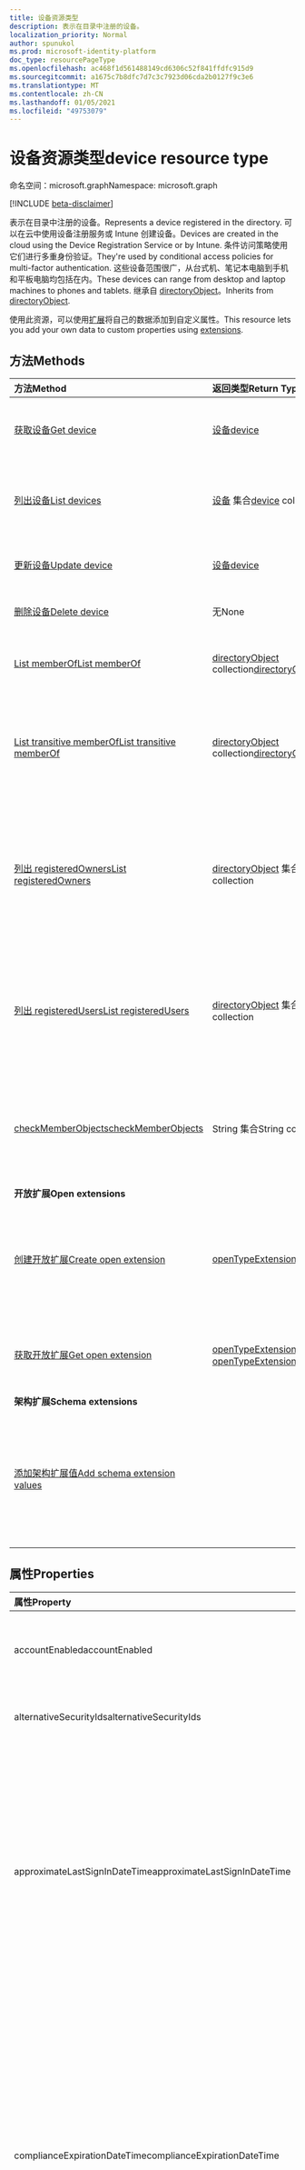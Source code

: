 ```yaml
---
title: 设备资源类型
description: 表示在目录中注册的设备。
localization_priority: Normal
author: spunukol
ms.prod: microsoft-identity-platform
doc_type: resourcePageType
ms.openlocfilehash: ac468f1d561488149cd6306c52f841ffdfc915d9
ms.sourcegitcommit: a1675c7b8dfc7d7c3c7923d06cda2b0127f9c3e6
ms.translationtype: MT
ms.contentlocale: zh-CN
ms.lasthandoff: 01/05/2021
ms.locfileid: "49753079"
---
```

# <a name="device-resource-type"></a><span data-ttu-id="5cbfa-103">设备资源类型</span><span class="sxs-lookup"><span data-stu-id="5cbfa-103">device resource type</span></span>

<span data-ttu-id="5cbfa-104">命名空间：microsoft.graph</span><span class="sxs-lookup"><span data-stu-id="5cbfa-104">Namespace: microsoft.graph</span></span>

[!INCLUDE [beta-disclaimer](../../includes/beta-disclaimer.md)]

<span data-ttu-id="5cbfa-105">表示在目录中注册的设备。</span><span class="sxs-lookup"><span data-stu-id="5cbfa-105">Represents a device registered in the directory.</span></span> <span data-ttu-id="5cbfa-106">可以在云中使用设备注册服务或 Intune 创建设备。</span><span class="sxs-lookup"><span data-stu-id="5cbfa-106">Devices are created in the cloud using the Device Registration Service or by Intune.</span></span> <span data-ttu-id="5cbfa-107">条件访问策略使用它们进行多重身份验证。</span><span class="sxs-lookup"><span data-stu-id="5cbfa-107">They're used by conditional access policies for multi-factor authentication.</span></span> <span data-ttu-id="5cbfa-108">这些设备范围很广，从台式机、笔记本电脑到手机和平板电脑均包括在内。</span><span class="sxs-lookup"><span data-stu-id="5cbfa-108">These devices can range from desktop and laptop machines to phones and tablets.</span></span> <span data-ttu-id="5cbfa-109">继承自 [directoryObject](directoryobject.md)。</span><span class="sxs-lookup"><span data-stu-id="5cbfa-109">Inherits from [directoryObject](directoryobject.md).</span></span>

<span data-ttu-id="5cbfa-110">使用此资源，可以使用[扩展](/graph/extensibility-overview)将自己的数据添加到自定义属性。</span><span class="sxs-lookup"><span data-stu-id="5cbfa-110">This resource lets you add your own data to custom properties using [extensions](/graph/extensibility-overview).</span></span>

## <a name="methods"></a><span data-ttu-id="5cbfa-111">方法</span><span class="sxs-lookup"><span data-stu-id="5cbfa-111">Methods</span></span>

| <span data-ttu-id="5cbfa-112">方法</span><span class="sxs-lookup"><span data-stu-id="5cbfa-112">Method</span></span>       | <span data-ttu-id="5cbfa-113">返回类型</span><span class="sxs-lookup"><span data-stu-id="5cbfa-113">Return Type</span></span>  |<span data-ttu-id="5cbfa-114">说明</span><span class="sxs-lookup"><span data-stu-id="5cbfa-114">Description</span></span>|
|:---------------|:--------|:----------|
|[<span data-ttu-id="5cbfa-115">获取设备</span><span class="sxs-lookup"><span data-stu-id="5cbfa-115">Get device</span></span>](../api/device-get.md) | [<span data-ttu-id="5cbfa-116">设备</span><span class="sxs-lookup"><span data-stu-id="5cbfa-116">device</span></span>](device.md) |<span data-ttu-id="5cbfa-117">读取设备对象的属性和关系。</span><span class="sxs-lookup"><span data-stu-id="5cbfa-117">Read properties and relationships of device object.</span></span>|
|[<span data-ttu-id="5cbfa-118">列出设备</span><span class="sxs-lookup"><span data-stu-id="5cbfa-118">List devices</span></span>](../api/device-list.md) | <span data-ttu-id="5cbfa-119">[设备](device.md) 集合</span><span class="sxs-lookup"><span data-stu-id="5cbfa-119">[device](device.md) collection</span></span>| <span data-ttu-id="5cbfa-120">检索目录中的注册设备列表。</span><span class="sxs-lookup"><span data-stu-id="5cbfa-120">Retrieve a list of devices registered in the directory.</span></span> |
|[<span data-ttu-id="5cbfa-121">更新设备</span><span class="sxs-lookup"><span data-stu-id="5cbfa-121">Update device</span></span>](../api/device-update.md) | [<span data-ttu-id="5cbfa-122">设备</span><span class="sxs-lookup"><span data-stu-id="5cbfa-122">device</span></span>](device.md)  |<span data-ttu-id="5cbfa-123">更新设备对象的属性。</span><span class="sxs-lookup"><span data-stu-id="5cbfa-123">Update the properties of the device object.</span></span> |
|[<span data-ttu-id="5cbfa-124">删除设备</span><span class="sxs-lookup"><span data-stu-id="5cbfa-124">Delete device</span></span>](../api/device-delete.md) | <span data-ttu-id="5cbfa-125">无</span><span class="sxs-lookup"><span data-stu-id="5cbfa-125">None</span></span> |<span data-ttu-id="5cbfa-126">删除设备对象。</span><span class="sxs-lookup"><span data-stu-id="5cbfa-126">Delete the device object.</span></span> |
|[<span data-ttu-id="5cbfa-127">List memberOf</span><span class="sxs-lookup"><span data-stu-id="5cbfa-127">List memberOf</span></span>](../api/device-list-memberof.md) |<span data-ttu-id="5cbfa-128">[directoryObject](directoryobject.md) collection</span><span class="sxs-lookup"><span data-stu-id="5cbfa-128">[directoryObject](directoryobject.md) collection</span></span>| <span data-ttu-id="5cbfa-129">列出设备是直接成员中的组。</span><span class="sxs-lookup"><span data-stu-id="5cbfa-129">List the groups that the device is a direct member of.</span></span> |
|[<span data-ttu-id="5cbfa-130">List transitive memberOf</span><span class="sxs-lookup"><span data-stu-id="5cbfa-130">List transitive memberOf</span></span>](../api/device-list-transitivememberof.md) |<span data-ttu-id="5cbfa-131">[directoryObject](directoryobject.md) collection</span><span class="sxs-lookup"><span data-stu-id="5cbfa-131">[directoryObject](directoryobject.md) collection</span></span>| <span data-ttu-id="5cbfa-132">列出设备是其中一个成员的组。</span><span class="sxs-lookup"><span data-stu-id="5cbfa-132">List the groups that the device is a member of.</span></span> <span data-ttu-id="5cbfa-133">此操作是可传递的。</span><span class="sxs-lookup"><span data-stu-id="5cbfa-133">This operation is transitive.</span></span> |
|[<span data-ttu-id="5cbfa-134">列出 registeredOwners</span><span class="sxs-lookup"><span data-stu-id="5cbfa-134">List registeredOwners</span></span>](../api/device-list-registeredowners.md) |<span data-ttu-id="5cbfa-135">[directoryObject](directoryobject.md) 集合</span><span class="sxs-lookup"><span data-stu-id="5cbfa-135">[directoryObject](directoryobject.md) collection</span></span>| <span data-ttu-id="5cbfa-136">通过 registeredOwners 导航属性，获取身份为设备注册所有者的用户。</span><span class="sxs-lookup"><span data-stu-id="5cbfa-136">Get the users that are registered owners of the device from the registeredOwners navigation property.</span></span>|
|[<span data-ttu-id="5cbfa-137">列出 registeredUsers</span><span class="sxs-lookup"><span data-stu-id="5cbfa-137">List registeredUsers</span></span>](../api/device-list-registeredusers.md) |<span data-ttu-id="5cbfa-138">[directoryObject](directoryobject.md) 集合</span><span class="sxs-lookup"><span data-stu-id="5cbfa-138">[directoryObject](directoryobject.md) collection</span></span>| <span data-ttu-id="5cbfa-139">从 registeredUsers 导航属性获取设备的注册用户。</span><span class="sxs-lookup"><span data-stu-id="5cbfa-139">Get the registered users of the device from the registeredUsers navigation property.</span></span>|
|[<span data-ttu-id="5cbfa-140">checkMemberObjects</span><span class="sxs-lookup"><span data-stu-id="5cbfa-140">checkMemberObjects</span></span>](../api/device-checkmemberobjects.md) | <span data-ttu-id="5cbfa-141">String 集合</span><span class="sxs-lookup"><span data-stu-id="5cbfa-141">String collection</span></span> | <span data-ttu-id="5cbfa-142">检查组、目录角色或管理单元对象列表中的成员身份。</span><span class="sxs-lookup"><span data-stu-id="5cbfa-142">Check for membership in a list of groups, directory role, or administrative unit objects.</span></span> |
|<span data-ttu-id="5cbfa-143">**开放扩展**</span><span class="sxs-lookup"><span data-stu-id="5cbfa-143">**Open extensions**</span></span>| | |
|[<span data-ttu-id="5cbfa-144">创建开放扩展</span><span class="sxs-lookup"><span data-stu-id="5cbfa-144">Create open extension</span></span>](../api/opentypeextension-post-opentypeextension.md) |[<span data-ttu-id="5cbfa-145">openTypeExtension</span><span class="sxs-lookup"><span data-stu-id="5cbfa-145">openTypeExtension</span></span>](opentypeextension.md)| <span data-ttu-id="5cbfa-146">创建开放扩展，并将自定义属性添加到新资源或现有资源。</span><span class="sxs-lookup"><span data-stu-id="5cbfa-146">Create an open extension and add custom properties to a new or existing resource.</span></span>|
|[<span data-ttu-id="5cbfa-147">获取开放扩展</span><span class="sxs-lookup"><span data-stu-id="5cbfa-147">Get open extension</span></span>](../api/opentypeextension-get.md) |<span data-ttu-id="5cbfa-148">[openTypeExtension](opentypeextension.md) 集合</span><span class="sxs-lookup"><span data-stu-id="5cbfa-148">[openTypeExtension](opentypeextension.md) collection</span></span>| <span data-ttu-id="5cbfa-149">获取扩展名称标识的开放扩展。</span><span class="sxs-lookup"><span data-stu-id="5cbfa-149">Get an open extension identified by the extension name.</span></span>|
|<span data-ttu-id="5cbfa-150">**架构扩展**</span><span class="sxs-lookup"><span data-stu-id="5cbfa-150">**Schema extensions**</span></span>| | |
|[<span data-ttu-id="5cbfa-151">添加架构扩展值</span><span class="sxs-lookup"><span data-stu-id="5cbfa-151">Add schema extension values</span></span>](/graph/extensibility-schema-groups) || <span data-ttu-id="5cbfa-152">创建架构扩展定义，然后使用它向资源添加自定义键入数据。</span><span class="sxs-lookup"><span data-stu-id="5cbfa-152">Create a schema extension definition and then use it to add custom typed data to a resource.</span></span>|

## <a name="properties"></a><span data-ttu-id="5cbfa-153">属性</span><span class="sxs-lookup"><span data-stu-id="5cbfa-153">Properties</span></span>
| <span data-ttu-id="5cbfa-154">属性</span><span class="sxs-lookup"><span data-stu-id="5cbfa-154">Property</span></span>     | <span data-ttu-id="5cbfa-155">类型</span><span class="sxs-lookup"><span data-stu-id="5cbfa-155">Type</span></span>   |<span data-ttu-id="5cbfa-156">说明</span><span class="sxs-lookup"><span data-stu-id="5cbfa-156">Description</span></span>|
|:---------------|:--------|:----------|
|<span data-ttu-id="5cbfa-157">accountEnabled</span><span class="sxs-lookup"><span data-stu-id="5cbfa-157">accountEnabled</span></span>|<span data-ttu-id="5cbfa-158">Boolean</span><span class="sxs-lookup"><span data-stu-id="5cbfa-158">Boolean</span></span>| <span data-ttu-id="5cbfa-159">启用帐户时为 **true**，否则为 **false**。</span><span class="sxs-lookup"><span data-stu-id="5cbfa-159">**true** if the account is enabled; otherwise, **false**.</span></span> <span data-ttu-id="5cbfa-160">默认值为 true。</span><span class="sxs-lookup"><span data-stu-id="5cbfa-160">default is true.</span></span>|
|<span data-ttu-id="5cbfa-161">alternativeSecurityIds</span><span class="sxs-lookup"><span data-stu-id="5cbfa-161">alternativeSecurityIds</span></span>|<span data-ttu-id="5cbfa-162">alternativeSecurityId 集合</span><span class="sxs-lookup"><span data-stu-id="5cbfa-162">alternativeSecurityId collection</span></span>| <span data-ttu-id="5cbfa-163">仅供内部使用。</span><span class="sxs-lookup"><span data-stu-id="5cbfa-163">For internal use only.</span></span> <span data-ttu-id="5cbfa-164">不可为 null。</span><span class="sxs-lookup"><span data-stu-id="5cbfa-164">Not nullable.</span></span> |
|<span data-ttu-id="5cbfa-165">approximateLastSignInDateTime</span><span class="sxs-lookup"><span data-stu-id="5cbfa-165">approximateLastSignInDateTime</span></span>|<span data-ttu-id="5cbfa-166">DateTimeOffset</span><span class="sxs-lookup"><span data-stu-id="5cbfa-166">DateTimeOffset</span></span>| <span data-ttu-id="5cbfa-167">时间戳类型表示使用 ISO 8601 格式的日期和时间信息，并且始终采用 UTC 时间。</span><span class="sxs-lookup"><span data-stu-id="5cbfa-167">The timestamp type represents date and time information using ISO 8601 format and is always in UTC time.</span></span> <span data-ttu-id="5cbfa-168">例如，2014 年 1 月 1 日午夜 UTC 如下所示：`'2014-01-01T00:00:00Z'`。</span><span class="sxs-lookup"><span data-stu-id="5cbfa-168">For example, midnight UTC on Jan 1, 2014 would look like this: `'2014-01-01T00:00:00Z'`.</span></span> <span data-ttu-id="5cbfa-169">只读。</span><span class="sxs-lookup"><span data-stu-id="5cbfa-169">Read-only.</span></span> |
|<span data-ttu-id="5cbfa-170">complianceExpirationDateTime</span><span class="sxs-lookup"><span data-stu-id="5cbfa-170">complianceExpirationDateTime</span></span>|<span data-ttu-id="5cbfa-171">DateTimeOffset</span><span class="sxs-lookup"><span data-stu-id="5cbfa-171">DateTimeOffset</span></span>| <span data-ttu-id="5cbfa-172">设备不再被视为合规的时间戳。</span><span class="sxs-lookup"><span data-stu-id="5cbfa-172">The timestamp when the device is no longer deemed compliant.</span></span> <span data-ttu-id="5cbfa-173">时间戳类型表示使用 ISO 8601 格式的日期和时间信息，并且始终采用 UTC 时间。</span><span class="sxs-lookup"><span data-stu-id="5cbfa-173">The timestamp type represents date and time information using ISO 8601 format and is always in UTC time.</span></span> <span data-ttu-id="5cbfa-174">例如，2014 年 1 月 1 日午夜 UTC 如下所示：`'2014-01-01T00:00:00Z'`。</span><span class="sxs-lookup"><span data-stu-id="5cbfa-174">For example, midnight UTC on Jan 1, 2014 would look like this: `'2014-01-01T00:00:00Z'`.</span></span> <span data-ttu-id="5cbfa-175">只读。</span><span class="sxs-lookup"><span data-stu-id="5cbfa-175">Read-only.</span></span> |
|<span data-ttu-id="5cbfa-176">deviceId</span><span class="sxs-lookup"><span data-stu-id="5cbfa-176">deviceId</span></span>|<span data-ttu-id="5cbfa-177">Guid</span><span class="sxs-lookup"><span data-stu-id="5cbfa-177">Guid</span></span>| <span data-ttu-id="5cbfa-178">由 Azure 设备注册服务在设备注册时设置的唯一标识符。</span><span class="sxs-lookup"><span data-stu-id="5cbfa-178">Unique identifier set by Azure Device Registration Service at the time of registration.</span></span> |
|<span data-ttu-id="5cbfa-179">deviceMetadata</span><span class="sxs-lookup"><span data-stu-id="5cbfa-179">deviceMetadata</span></span>|<span data-ttu-id="5cbfa-180">String</span><span class="sxs-lookup"><span data-stu-id="5cbfa-180">String</span></span>| <span data-ttu-id="5cbfa-181">仅供内部使用。</span><span class="sxs-lookup"><span data-stu-id="5cbfa-181">For internal use only.</span></span> <span data-ttu-id="5cbfa-182">设置为 null。</span><span class="sxs-lookup"><span data-stu-id="5cbfa-182">Set to null.</span></span> |
|<span data-ttu-id="5cbfa-183">deviceVersion</span><span class="sxs-lookup"><span data-stu-id="5cbfa-183">deviceVersion</span></span>|<span data-ttu-id="5cbfa-184">Int32</span><span class="sxs-lookup"><span data-stu-id="5cbfa-184">Int32</span></span>| <span data-ttu-id="5cbfa-185">仅供内部使用。</span><span class="sxs-lookup"><span data-stu-id="5cbfa-185">For internal use only.</span></span> |
|<span data-ttu-id="5cbfa-186">displayName</span><span class="sxs-lookup"><span data-stu-id="5cbfa-186">displayName</span></span>|<span data-ttu-id="5cbfa-187">String</span><span class="sxs-lookup"><span data-stu-id="5cbfa-187">String</span></span>| <span data-ttu-id="5cbfa-p108">设备显示名称。必需。</span><span class="sxs-lookup"><span data-stu-id="5cbfa-p108">The display name for the device. Required.</span></span> |
|<span data-ttu-id="5cbfa-190">id</span><span class="sxs-lookup"><span data-stu-id="5cbfa-190">id</span></span>|<span data-ttu-id="5cbfa-191">String</span><span class="sxs-lookup"><span data-stu-id="5cbfa-191">String</span></span>|<span data-ttu-id="5cbfa-p109">设备唯一标识符。继承自 [directoryObject](directoryobject.md)。密钥，不可为 NULL。只读。</span><span class="sxs-lookup"><span data-stu-id="5cbfa-p109">The unique identifier for the device. Inherited from [directoryObject](directoryobject.md). Key, Not nullable. Read-only.</span></span>|
|<span data-ttu-id="5cbfa-196">isCompliant</span><span class="sxs-lookup"><span data-stu-id="5cbfa-196">isCompliant</span></span>|<span data-ttu-id="5cbfa-197">Boolean</span><span class="sxs-lookup"><span data-stu-id="5cbfa-197">Boolean</span></span>|<span data-ttu-id="5cbfa-198">如果设备符合移动设备管理 (MDM) 策略，则为 **true**；否则；为 **false**。</span><span class="sxs-lookup"><span data-stu-id="5cbfa-198">**true** if the device complies with Mobile Device Management (MDM) policies; otherwise, **false**.</span></span> <span data-ttu-id="5cbfa-199">只读。</span><span class="sxs-lookup"><span data-stu-id="5cbfa-199">Read-only.</span></span> <span data-ttu-id="5cbfa-200">这只能由 Intune 针对任何设备操作系统类型进行更新，或由适用于 Windows OS 设备的已批准 [MDM](/windows/client-management/mdm/azure-active-directory-integration-with-mdm) 应用更新。</span><span class="sxs-lookup"><span data-stu-id="5cbfa-200">This can only be updated by Intune for any device OS type or by an [approved MDM app](/windows/client-management/mdm/azure-active-directory-integration-with-mdm) for Windows OS devices.</span></span>|
|<span data-ttu-id="5cbfa-201">isManaged</span><span class="sxs-lookup"><span data-stu-id="5cbfa-201">isManaged</span></span>|<span data-ttu-id="5cbfa-202">Boolean</span><span class="sxs-lookup"><span data-stu-id="5cbfa-202">Boolean</span></span>|<span data-ttu-id="5cbfa-203">如果设备由移动设备管理 (MDM) 应用进行托管，则为 **true**；否则，为 **false**。</span><span class="sxs-lookup"><span data-stu-id="5cbfa-203">**true** if the device is managed by a Mobile Device Management (MDM) app; otherwise, **false**.</span></span> <span data-ttu-id="5cbfa-204">这只能由 Intune 针对任何设备操作系统类型进行更新，或由适用于 Windows OS 设备的已批准 [MDM](/windows/client-management/mdm/azure-active-directory-integration-with-mdm) 应用更新。</span><span class="sxs-lookup"><span data-stu-id="5cbfa-204">This can only be updated by Intune for any device OS type or by an [approved MDM app](/windows/client-management/mdm/azure-active-directory-integration-with-mdm) for Windows OS devices.</span></span> |
|<span data-ttu-id="5cbfa-205">manufacturer</span><span class="sxs-lookup"><span data-stu-id="5cbfa-205">manufacturer</span></span>|<span data-ttu-id="5cbfa-206">String</span><span class="sxs-lookup"><span data-stu-id="5cbfa-206">String</span></span>| <span data-ttu-id="5cbfa-207">设备的制造商。</span><span class="sxs-lookup"><span data-stu-id="5cbfa-207">Manufacturer of the device.</span></span> <span data-ttu-id="5cbfa-208">只读。</span><span class="sxs-lookup"><span data-stu-id="5cbfa-208">Read-only.</span></span> |
|<span data-ttu-id="5cbfa-209">mdmAppId</span><span class="sxs-lookup"><span data-stu-id="5cbfa-209">mdmAppId</span></span>|<span data-ttu-id="5cbfa-210">String</span><span class="sxs-lookup"><span data-stu-id="5cbfa-210">String</span></span>|<span data-ttu-id="5cbfa-211">用于将设备注册到 MDM 的应用程序标识符。</span><span class="sxs-lookup"><span data-stu-id="5cbfa-211">Application identifier used to register device into MDM.</span></span> <br><br><span data-ttu-id="5cbfa-212">只读。</span><span class="sxs-lookup"><span data-stu-id="5cbfa-212">Read-only.</span></span> <span data-ttu-id="5cbfa-213">支持 $filter。</span><span class="sxs-lookup"><span data-stu-id="5cbfa-213">Supports $filter.</span></span>|
|<span data-ttu-id="5cbfa-214">model</span><span class="sxs-lookup"><span data-stu-id="5cbfa-214">model</span></span>|<span data-ttu-id="5cbfa-215">String</span><span class="sxs-lookup"><span data-stu-id="5cbfa-215">String</span></span>| <span data-ttu-id="5cbfa-216">设备型号。</span><span class="sxs-lookup"><span data-stu-id="5cbfa-216">Model of the device.</span></span> <span data-ttu-id="5cbfa-217">只读。</span><span class="sxs-lookup"><span data-stu-id="5cbfa-217">Read-only.</span></span> |
|<span data-ttu-id="5cbfa-218">onPremisesLastSyncDateTime</span><span class="sxs-lookup"><span data-stu-id="5cbfa-218">onPremisesLastSyncDateTime</span></span>|<span data-ttu-id="5cbfa-219">DateTimeOffset</span><span class="sxs-lookup"><span data-stu-id="5cbfa-219">DateTimeOffset</span></span>|<span data-ttu-id="5cbfa-220">最后一次将对象与本地目录同步的时间。</span><span class="sxs-lookup"><span data-stu-id="5cbfa-220">The last time at which the object was synced with the on-premises directory.</span></span> <span data-ttu-id="5cbfa-221">时间戳类型表示使用 ISO 8601 格式的日期和时间信息，并且始终采用 UTC 时区。</span><span class="sxs-lookup"><span data-stu-id="5cbfa-221">The Timestamp type represents date and time information using ISO 8601 format and is always in UTC time.</span></span> <span data-ttu-id="5cbfa-222">例如，2014 年 1 月 1 日午夜 (UTC) 如下所示：`'2014-01-01T00:00:00Z'`。只读。</span><span class="sxs-lookup"><span data-stu-id="5cbfa-222">For example, midnight UTC on Jan 1, 2014 would look like this: `'2014-01-01T00:00:00Z'` Read-only.</span></span> |
|<span data-ttu-id="5cbfa-223">onPremisesSyncEnabled</span><span class="sxs-lookup"><span data-stu-id="5cbfa-223">onPremisesSyncEnabled</span></span>|<span data-ttu-id="5cbfa-224">Boolean</span><span class="sxs-lookup"><span data-stu-id="5cbfa-224">Boolean</span></span>|<span data-ttu-id="5cbfa-225">如果此对象从本地目录同步，则为 **true**；如果此对象最初从本地目录同步，但以后不再同步，则为 **false**；如果此对象从未从本地目录同步，则为 **null**（默认值）。</span><span class="sxs-lookup"><span data-stu-id="5cbfa-225">**true** if this object is synced from an on-premises directory; **false** if this object was originally synced from an on-premises directory but is no longer synced; **null** if this object has never been synced from an on-premises directory (default).</span></span> <span data-ttu-id="5cbfa-226">只读。</span><span class="sxs-lookup"><span data-stu-id="5cbfa-226">Read-only.</span></span>|
|<span data-ttu-id="5cbfa-227">operatingSystem</span><span class="sxs-lookup"><span data-stu-id="5cbfa-227">operatingSystem</span></span>|<span data-ttu-id="5cbfa-228">String</span><span class="sxs-lookup"><span data-stu-id="5cbfa-228">String</span></span>| <span data-ttu-id="5cbfa-p117">设备上操作系统的类型。必需。</span><span class="sxs-lookup"><span data-stu-id="5cbfa-p117">The type of operating system on the device. Required.</span></span> |
|<span data-ttu-id="5cbfa-231">operatingSystemVersion</span><span class="sxs-lookup"><span data-stu-id="5cbfa-231">operatingSystemVersion</span></span>|<span data-ttu-id="5cbfa-232">String</span><span class="sxs-lookup"><span data-stu-id="5cbfa-232">String</span></span>| <span data-ttu-id="5cbfa-233">设备的操作系统版本。</span><span class="sxs-lookup"><span data-stu-id="5cbfa-233">Operating system version of the device.</span></span> <span data-ttu-id="5cbfa-234">必需。</span><span class="sxs-lookup"><span data-stu-id="5cbfa-234">Required.</span></span> |
|<span data-ttu-id="5cbfa-235">physicalIds</span><span class="sxs-lookup"><span data-stu-id="5cbfa-235">physicalIds</span></span>|<span data-ttu-id="5cbfa-236">String collection</span><span class="sxs-lookup"><span data-stu-id="5cbfa-236">String collection</span></span>| <span data-ttu-id="5cbfa-237">仅供内部使用。</span><span class="sxs-lookup"><span data-stu-id="5cbfa-237">For internal use only.</span></span> <span data-ttu-id="5cbfa-238">不可为 null。</span><span class="sxs-lookup"><span data-stu-id="5cbfa-238">Not nullable.</span></span> |
|<span data-ttu-id="5cbfa-239">profileType</span><span class="sxs-lookup"><span data-stu-id="5cbfa-239">profileType</span></span>|<span data-ttu-id="5cbfa-240">String</span><span class="sxs-lookup"><span data-stu-id="5cbfa-240">String</span></span>|<span data-ttu-id="5cbfa-241">设备的配置文件类型。</span><span class="sxs-lookup"><span data-stu-id="5cbfa-241">The profile type of the device.</span></span> <span data-ttu-id="5cbfa-242">可能的值：</span><span class="sxs-lookup"><span data-stu-id="5cbfa-242">Possible values:</span></span><br /><span data-ttu-id="5cbfa-243">**RegisteredDevice (** 默认) </span><span class="sxs-lookup"><span data-stu-id="5cbfa-243">**RegisteredDevice** (default)</span></span><br /><span data-ttu-id="5cbfa-244">**SecureVM**</span><span class="sxs-lookup"><span data-stu-id="5cbfa-244">**SecureVM**</span></span><br /><span data-ttu-id="5cbfa-245">**Printer**</span><span class="sxs-lookup"><span data-stu-id="5cbfa-245">**Printer**</span></span><br /><span data-ttu-id="5cbfa-246">**共享**</span><span class="sxs-lookup"><span data-stu-id="5cbfa-246">**Shared**</span></span><br /><span data-ttu-id="5cbfa-247">**IoT**</span><span class="sxs-lookup"><span data-stu-id="5cbfa-247">**IoT**</span></span>|
|<span data-ttu-id="5cbfa-248">systemLabels</span><span class="sxs-lookup"><span data-stu-id="5cbfa-248">systemLabels</span></span>|<span data-ttu-id="5cbfa-249">String 集合</span><span class="sxs-lookup"><span data-stu-id="5cbfa-249">String collection</span></span>| <span data-ttu-id="5cbfa-250">系统应用于设备的标签列表。</span><span class="sxs-lookup"><span data-stu-id="5cbfa-250">List of labels applied to the device by the system.</span></span> |
|<span data-ttu-id="5cbfa-251">hostNames</span><span class="sxs-lookup"><span data-stu-id="5cbfa-251">hostNames</span></span>|<span data-ttu-id="5cbfa-252">String 集合</span><span class="sxs-lookup"><span data-stu-id="5cbfa-252">String collection</span></span>| <span data-ttu-id="5cbfa-253">设备的 hostNames 列表。</span><span class="sxs-lookup"><span data-stu-id="5cbfa-253">List of hostNames for the device.</span></span>|
|<span data-ttu-id="5cbfa-254">trustType</span><span class="sxs-lookup"><span data-stu-id="5cbfa-254">trustType</span></span>|<span data-ttu-id="5cbfa-255">String</span><span class="sxs-lookup"><span data-stu-id="5cbfa-255">String</span></span>| <span data-ttu-id="5cbfa-256">加入设备的信任类型。</span><span class="sxs-lookup"><span data-stu-id="5cbfa-256">Type of trust for the joined device.</span></span> <span data-ttu-id="5cbfa-257">只读。</span><span class="sxs-lookup"><span data-stu-id="5cbfa-257">Read-only.</span></span> <span data-ttu-id="5cbfa-258">可取值为：</span><span class="sxs-lookup"><span data-stu-id="5cbfa-258">Possible values:</span></span> <br /><span data-ttu-id="5cbfa-259">**Workplace** - 表示 *自带个人设备*</span><span class="sxs-lookup"><span data-stu-id="5cbfa-259">**Workplace** - indicates *bring your own personal devices*</span></span><br /><span data-ttu-id="5cbfa-260">**AzureAd** - 仅云加入设备</span><span class="sxs-lookup"><span data-stu-id="5cbfa-260">**AzureAd** - Cloud only joined devices</span></span><br /><span data-ttu-id="5cbfa-261">**ServerAd** - 加入 Azure AD 的本地域加入设备。</span><span class="sxs-lookup"><span data-stu-id="5cbfa-261">**ServerAd** - on-premises domain joined devices joined to Azure AD.</span></span> <span data-ttu-id="5cbfa-262">如需了解更多详情，请参阅 [Azure Active Directory 中的设备管理简介](/azure/active-directory/device-management-introduction)</span><span class="sxs-lookup"><span data-stu-id="5cbfa-262">For more details, see [Introduction to device management in Azure Active Directory](/azure/active-directory/device-management-introduction)</span></span> |
|<span data-ttu-id="5cbfa-263">名称</span><span class="sxs-lookup"><span data-stu-id="5cbfa-263">Name</span></span>| <span data-ttu-id="5cbfa-264">String</span><span class="sxs-lookup"><span data-stu-id="5cbfa-264">String</span></span> | <span data-ttu-id="5cbfa-265">设备的友好名称。</span><span class="sxs-lookup"><span data-stu-id="5cbfa-265">Friendly name of a device.</span></span> <span data-ttu-id="5cbfa-266">仅在用户使用 Microsoft 帐户作为 Project Rome 的一部分登录时返回。</span><span class="sxs-lookup"><span data-stu-id="5cbfa-266">Only returned if user signs in with a Microsoft account as part of Project Rome.</span></span> |
|<span data-ttu-id="5cbfa-267">状态</span><span class="sxs-lookup"><span data-stu-id="5cbfa-267">Status</span></span> | <span data-ttu-id="5cbfa-268">String</span><span class="sxs-lookup"><span data-stu-id="5cbfa-268">String</span></span>| <span data-ttu-id="5cbfa-269">设备处于联机或脱机状态。</span><span class="sxs-lookup"><span data-stu-id="5cbfa-269">Device is online or offline.</span></span> <span data-ttu-id="5cbfa-270">仅在用户使用 Microsoft 帐户作为 Project Rome 的一部分登录时返回。</span><span class="sxs-lookup"><span data-stu-id="5cbfa-270">Only returned if user signs in with a Microsoft account as part of Project Rome.</span></span> |
|<span data-ttu-id="5cbfa-271">平台</span><span class="sxs-lookup"><span data-stu-id="5cbfa-271">Platform</span></span> |<span data-ttu-id="5cbfa-272">String</span><span class="sxs-lookup"><span data-stu-id="5cbfa-272">String</span></span>|<span data-ttu-id="5cbfa-273">设备平台。</span><span class="sxs-lookup"><span data-stu-id="5cbfa-273">Platform of device.</span></span> <span data-ttu-id="5cbfa-274">仅在用户使用 Microsoft 帐户作为 Project Rome 的一部分登录时返回。</span><span class="sxs-lookup"><span data-stu-id="5cbfa-274">Only returned if user signs in with a Microsoft account as part of Project Rome.</span></span> <span data-ttu-id="5cbfa-275">仅在用户使用 Microsoft 帐户作为 Project Rome 的一部分登录时返回。</span><span class="sxs-lookup"><span data-stu-id="5cbfa-275">Only returned if user signs in with a Microsoft account as part of Project Rome.</span></span>|
|<span data-ttu-id="5cbfa-276">Kind</span><span class="sxs-lookup"><span data-stu-id="5cbfa-276">Kind</span></span>| <span data-ttu-id="5cbfa-277">字符串</span><span class="sxs-lookup"><span data-stu-id="5cbfa-277">String</span></span>| <span data-ttu-id="5cbfa-278">设备的外形要求。</span><span class="sxs-lookup"><span data-stu-id="5cbfa-278">Form factor of device.</span></span> <span data-ttu-id="5cbfa-279">仅在用户使用 Microsoft 帐户作为 Project Rome 的一部分登录时返回。</span><span class="sxs-lookup"><span data-stu-id="5cbfa-279">Only returned if user signs in with a Microsoft account as part of Project Rome.</span></span> |
|<span data-ttu-id="5cbfa-280">模型</span><span class="sxs-lookup"><span data-stu-id="5cbfa-280">Model</span></span>| <span data-ttu-id="5cbfa-281">String</span><span class="sxs-lookup"><span data-stu-id="5cbfa-281">String</span></span>| <span data-ttu-id="5cbfa-282">设备型号。</span><span class="sxs-lookup"><span data-stu-id="5cbfa-282">Model of device.</span></span> <span data-ttu-id="5cbfa-283">仅在用户使用 Microsoft 帐户作为 Project Rome 的一部分登录时返回。</span><span class="sxs-lookup"><span data-stu-id="5cbfa-283">Only returned if user signs in with a Microsoft account as part of Project Rome.</span></span> |
|<span data-ttu-id="5cbfa-284">制造商</span><span class="sxs-lookup"><span data-stu-id="5cbfa-284">Manufacturer</span></span>| <span data-ttu-id="5cbfa-285">String</span><span class="sxs-lookup"><span data-stu-id="5cbfa-285">String</span></span>| <span data-ttu-id="5cbfa-286">设备制造商。</span><span class="sxs-lookup"><span data-stu-id="5cbfa-286">Manufacturer of device.</span></span> <span data-ttu-id="5cbfa-287">仅在用户使用 Microsoft 帐户作为 Project Rome 的一部分登录时返回。</span><span class="sxs-lookup"><span data-stu-id="5cbfa-287">Only returned if user signs in with a Microsoft account as part of Project Rome.</span></span> |

## <a name="relationships"></a><span data-ttu-id="5cbfa-288">关系</span><span class="sxs-lookup"><span data-stu-id="5cbfa-288">Relationships</span></span>
| <span data-ttu-id="5cbfa-289">关系</span><span class="sxs-lookup"><span data-stu-id="5cbfa-289">Relationship</span></span> | <span data-ttu-id="5cbfa-290">类型</span><span class="sxs-lookup"><span data-stu-id="5cbfa-290">Type</span></span>   |<span data-ttu-id="5cbfa-291">说明</span><span class="sxs-lookup"><span data-stu-id="5cbfa-291">Description</span></span>|
|:---------------|:--------|:----------|
|<span data-ttu-id="5cbfa-292">extensions</span><span class="sxs-lookup"><span data-stu-id="5cbfa-292">extensions</span></span>|<span data-ttu-id="5cbfa-293">[扩展](extension.md)集合</span><span class="sxs-lookup"><span data-stu-id="5cbfa-293">[extension](extension.md) collection</span></span>|<span data-ttu-id="5cbfa-p129">为设备定义的开放扩展集合。只读。可为 NULL。</span><span class="sxs-lookup"><span data-stu-id="5cbfa-p129">The collection of open extensions defined for the device. Read-only. Nullable.</span></span>|
|<span data-ttu-id="5cbfa-297">registeredOwners</span><span class="sxs-lookup"><span data-stu-id="5cbfa-297">registeredOwners</span></span>|<span data-ttu-id="5cbfa-298">[directoryObject](directoryobject.md) 集合</span><span class="sxs-lookup"><span data-stu-id="5cbfa-298">[directoryObject](directoryobject.md) collection</span></span>| <span data-ttu-id="5cbfa-299">云加入设备或已注册个人设备的用户。</span><span class="sxs-lookup"><span data-stu-id="5cbfa-299">The user that cloud joined the device or registered their personal device.</span></span> <span data-ttu-id="5cbfa-300">已注册的所有者是在注册时设置。</span><span class="sxs-lookup"><span data-stu-id="5cbfa-300">The registered owner is set at the time of registration.</span></span> <span data-ttu-id="5cbfa-301">目前，只能有一个所有者。</span><span class="sxs-lookup"><span data-stu-id="5cbfa-301">Currently, there can be only one owner.</span></span> <span data-ttu-id="5cbfa-302">只读。</span><span class="sxs-lookup"><span data-stu-id="5cbfa-302">Read-only.</span></span> <span data-ttu-id="5cbfa-303">可为 Null。</span><span class="sxs-lookup"><span data-stu-id="5cbfa-303">Nullable.</span></span>|
|<span data-ttu-id="5cbfa-304">registeredUsers</span><span class="sxs-lookup"><span data-stu-id="5cbfa-304">registeredUsers</span></span>|<span data-ttu-id="5cbfa-305">[directoryObject](directoryobject.md) 集合</span><span class="sxs-lookup"><span data-stu-id="5cbfa-305">[directoryObject](directoryobject.md) collection</span></span>| <span data-ttu-id="5cbfa-306">设备的已注册用户集合。</span><span class="sxs-lookup"><span data-stu-id="5cbfa-306">Collection of registered users of the device.</span></span> <span data-ttu-id="5cbfa-307">对于云加入设备和已注册的个人设备，已注册用户在设备注册时设置为与已注册所有者相同的值。</span><span class="sxs-lookup"><span data-stu-id="5cbfa-307">For cloud joined devices and registered personal devices, registered users are set to the same value as registered owners at the time of registration.</span></span> <span data-ttu-id="5cbfa-308">只读。</span><span class="sxs-lookup"><span data-stu-id="5cbfa-308">Read-only.</span></span> <span data-ttu-id="5cbfa-309">可为 NULL。</span><span class="sxs-lookup"><span data-stu-id="5cbfa-309">Nullable.</span></span>|
|<span data-ttu-id="5cbfa-310">extensions</span><span class="sxs-lookup"><span data-stu-id="5cbfa-310">extensions</span></span>|<span data-ttu-id="5cbfa-311">[扩展](extension.md)集合</span><span class="sxs-lookup"><span data-stu-id="5cbfa-311">[extension](extension.md) collection</span></span>|<span data-ttu-id="5cbfa-312">为设备定义的开放扩展的集合。</span><span class="sxs-lookup"><span data-stu-id="5cbfa-312">The collection of open extensions defined for the device.</span></span> <span data-ttu-id="5cbfa-313">可为 Null。</span><span class="sxs-lookup"><span data-stu-id="5cbfa-313">Nullable.</span></span>|
|<span data-ttu-id="5cbfa-314">registeredOwners</span><span class="sxs-lookup"><span data-stu-id="5cbfa-314">registeredOwners</span></span>|<span data-ttu-id="5cbfa-315">[directoryObject](directoryobject.md) 集合</span><span class="sxs-lookup"><span data-stu-id="5cbfa-315">[directoryObject](directoryobject.md) collection</span></span>|<span data-ttu-id="5cbfa-p133">是设备注册所有者的用户。只读。可为 NULL。</span><span class="sxs-lookup"><span data-stu-id="5cbfa-p133">Users that are registered owners of the device. Read-only. Nullable.</span></span>|
|<span data-ttu-id="5cbfa-319">registeredUsers</span><span class="sxs-lookup"><span data-stu-id="5cbfa-319">registeredUsers</span></span>|<span data-ttu-id="5cbfa-320">[directoryObject](directoryobject.md) 集合</span><span class="sxs-lookup"><span data-stu-id="5cbfa-320">[directoryObject](directoryobject.md) collection</span></span>|<span data-ttu-id="5cbfa-p134">身份为设备注册用户的用户。只读。可为 NULL。</span><span class="sxs-lookup"><span data-stu-id="5cbfa-p134">Users that are registered users of the device. Read-only. Nullable.</span></span>|
|<span data-ttu-id="5cbfa-324"> 命令</span><span class="sxs-lookup"><span data-stu-id="5cbfa-324">commands</span></span> | <span data-ttu-id="5cbfa-325">[命令](command.md) 集合</span><span class="sxs-lookup"><span data-stu-id="5cbfa-325">[command](command.md) collection</span></span> | <span data-ttu-id="5cbfa-326">发送到此设备的命令集</span><span class="sxs-lookup"><span data-stu-id="5cbfa-326">Set of commands sent to this device</span></span>|

## <a name="json-representation"></a><span data-ttu-id="5cbfa-327">JSON 表示形式</span><span class="sxs-lookup"><span data-stu-id="5cbfa-327">JSON representation</span></span>

<span data-ttu-id="5cbfa-328">下面是资源的 JSON 表示形式。</span><span class="sxs-lookup"><span data-stu-id="5cbfa-328">The following is a JSON representation of the resource.</span></span>

<!-- {
  "blockType": "resource",
  "optionalProperties": [
    "extensions",
    "registeredOwners",
    "registeredUsers"
  ],
  "keyProperty": "id",
  "@odata.type": "microsoft.graph.device"
}-->

```json
{
  "accountEnabled": true,
  "approximateLastSignInDateTime": "String (timestamp)",
  "complianceExpirationDateTime": "String (timestamp)",
  "deviceId": "string",
  "deviceMetadata": "string",
  "deviceVersion": 1024,
  "displayName": "string",
  "id": "string (identifier)",
  "isCompliant": true,
  "isManaged": true,
  "mdmAppId": "string",
  "onPremisesLastSyncDateTime": "String (timestamp)",
  "onPremisesSyncEnabled": true,
  "operatingSystem": "string",
  "operatingSystemVersion": "string",
  "physicalIds": ["string"],
  "profileType": "string",
  "systemLabels": ["string"],
  "hostNames" : ["string"],
  "trustType": "string",
  "Name": "string",
  "Status": "string",
  "Platform": "string",
  "Kind": "string",
  "Model": "string",
  "Manufacturer": "string"
}
```

## <a name="see-also"></a><span data-ttu-id="5cbfa-329">另请参阅</span><span class="sxs-lookup"><span data-stu-id="5cbfa-329">See also</span></span>

- [<span data-ttu-id="5cbfa-330">使用扩展向资源添加自定义数据</span><span class="sxs-lookup"><span data-stu-id="5cbfa-330">Add custom data to resources using extensions</span></span>](/graph/extensibility-overview)
- [<span data-ttu-id="5cbfa-331">使用开放扩展向用户添加自定义数据</span><span class="sxs-lookup"><span data-stu-id="5cbfa-331">Add custom data to users using open extensions</span></span>](/graph/extensibility-open-users)
- [<span data-ttu-id="5cbfa-332">使用架构扩展向组添加自定义数据</span><span class="sxs-lookup"><span data-stu-id="5cbfa-332">Add custom data to groups using schema extensions</span></span>](/graph/extensibility-schema-groups)

<!-- uuid: 8fcb5dbc-d5aa-4681-8e31-b001d5168d79
2015-10-25 14:57:30 UTC -->
<!--
{
  "type": "#page.annotation",
  "description": "device resource",
  "keywords": "",
  "section": "documentation",
  "tocPath": "",
  "suppressions": []
}
-->
